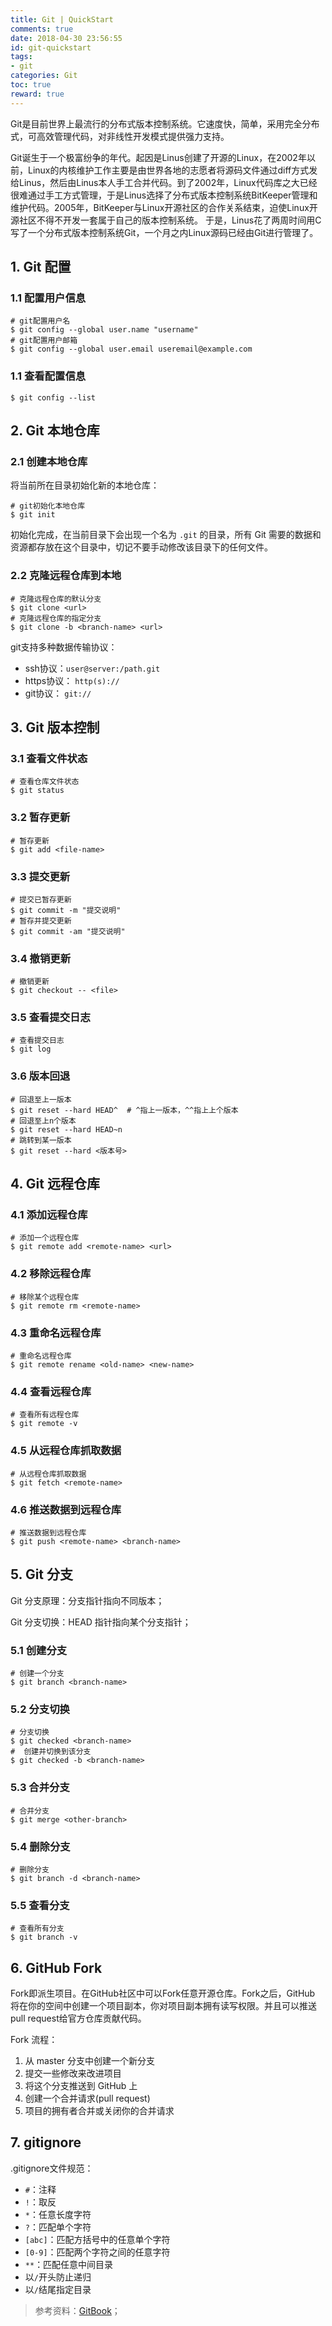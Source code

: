 ```yaml
---
title: Git | QuickStart
comments: true
date: 2018-04-30 23:56:55
id: git-quickstart
tags: 
- git
categories: Git
toc: true
reward: true
---
```


<!--# Git QuickStart-->

Git是目前世界上最流行的分布式版本控制系统。它速度快，简单，采用完全分布式，可高效管理代码，对非线性开发模式提供强力支持。

<!--more-->

Git诞生于一个极富纷争的年代。起因是Linus创建了开源的Linux，在2002年以前，Linux的内核维护工作主要是由世界各地的志愿者将源码文件通过diff方式发给Linus，然后由Linus本人手工合并代码。到了2002年，Linux代码库之大已经很难通过手工方式管理，于是Linus选择了分布式版本控制系统BitKeeper管理和维护代码。2005年，BitKeeper与Linux开源社区的合作关系结束，迫使Linux开源社区不得不开发一套属于自己的版本控制系统。
于是，Linus花了两周时间用C写了一个分布式版本控制系统Git，一个月之内Linux源码已经由Git进行管理了。

## 1. Git 配置

### 1.1 配置用户信息

```shell
# git配置用户名
$ git config --global user.name "username"
# git配置用户邮箱
$ git config --global user.email useremail@example.com
```

### 1.1 查看配置信息

```shell
$ git config --list
```

## 2. Git 本地仓库

### 2.1 创建本地仓库

将当前所在目录初始化新的本地仓库：

```shell
# git初始化本地仓库
$ git init
```

初始化完成，在当前目录下会出现一个名为 `.git` 的目录，所有 Git 需要的数据和资源都存放在这个目录中，切记不要手动修改该目录下的任何文件。

### 2.2 克隆远程仓库到本地

```shell
# 克隆远程仓库的默认分支
$ git clone <url>
# 克隆远程仓库的指定分支
$ git clone -b <branch-name> <url>
```

git支持多种数据传输协议：

- ssh协议：`user@server:/path.git`
- https协议： `http(s)://` 
- git协议： `git://` 

## 3. Git 版本控制

### 3.1 查看文件状态

```shell
# 查看仓库文件状态
$ git status
```

### 3.2 暂存更新

```shell
# 暂存更新
$ git add <file-name>
```

### 3.3 提交更新

```shell
# 提交已暂存更新
$ git commit -m "提交说明"
# 暂存并提交更新
$ git commit -am "提交说明"
```

### 3.4 撤销更新

```shell
# 撤销更新
$ git checkout -- <file>
```

### 3.5 查看提交日志

```shell
# 查看提交日志
$ git log
```

### 3.6 版本回退

```shell
# 回退至上一版本
$ git reset --hard HEAD^  # ^指上一版本，^^指上上个版本
# 回退至上n个版本
$ git reset --hard HEAD~n
# 跳转到某一版本
$ git reset --hard <版本号>
```

## 4. Git 远程仓库

### 4.1 添加远程仓库

```shell
# 添加一个远程仓库
$ git remote add <remote-name> <url>
```

### 4.2 移除远程仓库

```shell
# 移除某个远程仓库
$ git remote rm <remote-name>
```

### 4.3 重命名远程仓库

```shell
# 重命名远程仓库
$ git remote rename <old-name> <new-name>
```

### 4.4 查看远程仓库

```shell
# 查看所有远程仓库
$ git remote -v
```

### 4.5 从远程仓库抓取数据

```shell
# 从远程仓库抓取数据
$ git fetch <remote-name>
```

### 4.6 推送数据到远程仓库

```shell
# 推送数据到远程仓库
$ git push <remote-name> <branch-name>
```

## 5. Git 分支

Git 分支原理：分支指针指向不同版本；

Git 分支切换：HEAD 指针指向某个分支指针；

### 5.1 创建分支

```shell
# 创建一个分支
$ git branch <branch-name>
```

### 5.2 分支切换

```shell
# 分支切换
$ git checked <branch-name>
#  创建并切换到该分支
$ git checked -b <branch-name>
```

### 5.3 合并分支

```shell
# 合并分支
$ git merge <other-branch>
```

### 5.4 删除分支

```shell
# 删除分支
$ git branch -d <branch-name>
```

### 5.5 查看分支

```shell
# 查看所有分支
$ git branch -v
```

## 6. GitHub Fork

Fork即派生项目。在GitHub社区中可以Fork任意开源仓库。Fork之后，GitHub 将在你的空间中创建一个项目副本，你对项目副本拥有读写权限。并且可以推送pull request给官方仓库贡献代码。

Fork 流程：

1. 从 master 分支中创建一个新分支
2. 提交一些修改来改进项目
3. 将这个分支推送到 GitHub 上
4. 创建一个合并请求(pull request)
5. 项目的拥有者合并或关闭你的合并请求

## 7. gitignore

.gitignore文件规范：

- `#`：注释
- `!`：取反
- `*`：任意长度字符
- `?`：匹配单个字符
- `[abc]`：匹配方括号中的任意单个字符
- `[0-9]`：匹配两个字符之间的任意字符
- `**`：匹配任意中间目录
- 以`/`开头防止递归
- 以`/`结尾指定目录



> 参考资料：[GitBook](https://git-scm.com/book/zh/v2/%E8%B5%B7%E6%AD%A5-%E5%85%B3%E4%BA%8E%E7%89%88%E6%9C%AC%E6%8E%A7%E5%88%B6)；
>

